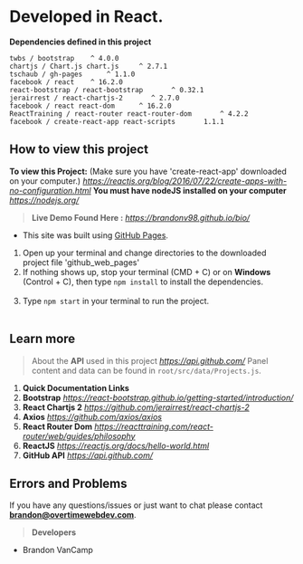 # Developed in **React**.

**Dependencies defined in this project**
```
twbs / bootstrap    ^ 4.0.0
chartjs / Chart.js chart.js     ^ 2.7.1
tschaub / gh-pages      ^ 1.1.0
facebook / react    ^ 16.2.0
react-bootstrap / react-bootstrap       ^ 0.32.1
jerairrest / react-chartjs-2       ^ 2.7.0
facebook / react react-dom      ^ 16.2.0
ReactTraining / react-router react-router-dom       ^ 4.2.2
facebook / create-react-app react-scripts       1.1.1
```
## How to view this project
**To view this Project:**
(Make sure you have 'create-react-app' downloaded on your computer.)
*https://reactjs.org/blog/2016/07/22/create-apps-with-no-configuration.html*
**You must have nodeJS installed on your computer**
*https://nodejs.org/*

> **Live Demo Found Here :** *https://brandonv98.github.io/bio/*
- This site was built using [GitHub Pages](https://pages.github.com/).

1) Open up your terminal and change directories to the downloaded project file 'github_web_pages'
                                                  
2) If nothing shows up, stop your terminal (CMD + C) or on **Windows** (Control + C), then type
`npm install`
to install the dependencies.
                                                  
3) Type
`npm start`
in your terminal to run the project.
                                                  
## Learn more
> About the **API** used in this project *https://api.github.com/*
Panel content and data can be found in `root/src/data/Projects.js`.
1) **Quick Documentation Links**
2) **Bootstrap** *https://react-bootstrap.github.io/getting-started/introduction/*
3) **React Chartjs 2** *https://github.com/jerairrest/react-chartjs-2*
4) **Axios** *https://github.com/axios/axios*
5) **React Router Dom** *https://reacttraining.com/react-router/web/guides/philosophy*
6) **ReactJS** *https://reactjs.org/docs/hello-world.html*
7) **GitHub API** *https://api.github.com/*

## Errors and Problems
If you have any questions/issues or just want to chat please contact **brandon@overtimewebdev.com**.

> **Developers**
- Brandon VanCamp

